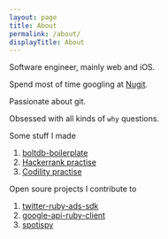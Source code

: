 ```yaml
---
layout: page
title: About
permalink: /about/
displayTitle: About 
---
```


Software engineer, mainly web and iOS.

Spend most of time googling at [Nugit](https://nugit.co/).

Passionate about git.

Obsessed with all kinds of `why` questions.

Some stuff I made

1. [boltdb-boilerplate](https://github.com/bobintornado/boltdb-boilerplate)
2. [Hackerrank practise](https://github.com/bobintornado/hackerrank)
2. [Codility practise](https://github.com/bobintornado/Codility)

Open soure projects I contribute to

1. [twitter-ruby-ads-sdk](https://github.com/twitterdev/twitter-ruby-ads-sdk)
2. [google-api-ruby-client](https://github.com/google/google-api-ruby-client)
2. [spotispy](https://github.com/bobintornado/spotispy)
